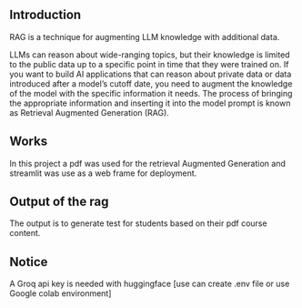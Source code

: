 ## Introduction
RAG is a technique for augmenting LLM knowledge with additional data.

LLMs can reason about wide-ranging topics, but their knowledge is limited to the public data up to a specific point in time that they were trained on. If you want to build AI applications that can reason about private data or data introduced after a model’s cutoff date, you need to augment the knowledge of the model with the specific information it needs. The process of bringing the appropriate information and inserting it into the model prompt is known as Retrieval Augmented Generation (RAG).

## Works
In this project a pdf was used for the retrieval Augmented Generation and streamlit was use as a web frame for deployment.

## Output of the rag
The output is to generate test for students based on their pdf course content.

## Notice
A Groq api key is needed
with huggingface [use can create .env file or use Google colab environment]

